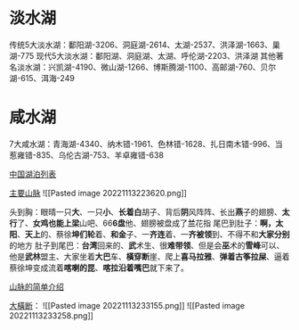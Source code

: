 # 淡水湖
传统5大淡水湖：鄱阳湖-3206、洞庭湖-2614、太湖-2537、洪泽湖-1663、巢湖-775
现代5大淡水湖：鄱阳湖、洞庭湖、太湖、呼伦湖-2203、洪泽湖
其他著名淡水湖：兴凯湖-4190、微山湖-1266、博斯腾湖-1100、高邮湖-760、贝尔湖-615、洱海-249

# 咸水湖
7大咸水湖：青海湖-4340、纳木错-1961、色林错-1628、扎日南木错-996、当惹雍错-835、乌伦古湖-753、羊卓雍错-638

[中国湖泊列表](https://zh.m.wikipedia.org/wiki/%E4%B8%AD%E5%9B%BD%E6%B9%96%E6%B3%8A%E5%88%97%E8%A1%A8)

[主要山脉](https://www.bilibili.com/video/BV12V411d7nF/?vd_source=a64af32d8dabf7e236df4f3ce602a593)
![[Pasted image 20221113223620.png]]

头到胸：眼晴一只**大**、一只**小**、**长着白**胡子、背后**阴**风阵阵、长出**燕**子的翅膀、**太行**了、**女鸡也能上梁**山吧、66**6盘**他、翅膀被盘成了**兰**花指
尾巴到肚子：**啊，太阳**、**天上**的、蔡徐**坤们轮**着、**和金**子、一**齐连**着、一**齐被领**到、不得不和**大家分别**的地方
肚子到尾巴：**台湾**回来的、**武**术生、很**难带领**、但是会**巫**术的**雪峰**可以、他是**武林**盟主、大家坐着**大巴**车、**橫穿断**崖、爬上**喜马拉雅**、**弹着古筝拉屎**、逼着蔡徐坤变成流着**喀喇的昆**、**喀拉沿着嘴巴**就下来了。

[山脉的简单介绍](http://www.k1u.com/trip/67332.html)

[大橫断](https://www.youtube.com/watch?v=jPp9gBBu6Mw)：
![[Pasted image 20221113233155.png]]
![[Pasted image 20221113233258.png]]